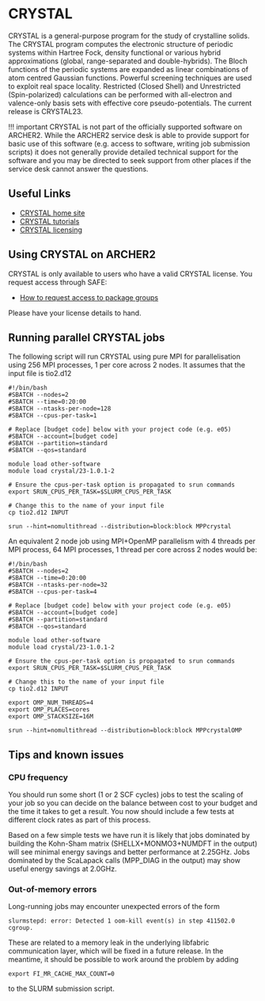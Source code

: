 # CRYSTAL


CRYSTAL is a general-purpose program for the study of crystalline solids. The
CRYSTAL program computes the electronic structure of periodic systems within
Hartree Fock, density functional or various hybrid approximations (global,
range-separated and double-hybrids). The Bloch functions of the periodic
systems are expanded as linear combinations of atom centred Gaussian
functions. Powerful screening techniques are used to exploit real space
locality. Restricted (Closed Shell) and Unrestricted (Spin-polarized)
calculations can be performed with all-electron and valence-only basis sets
with effective core pseudo-potentials. The current release is CRYSTAL23.

!!! important
    CRYSTAL is not part of the officially supported
    software on ARCHER2. While the ARCHER2 service desk is able to provide
    support for basic use of this software (e.g. access to software, writing
    job submission scripts) it does not generally provide detailed technical
    support for the software and you may be directed to seek support from
    other places if the service desk cannot answer the questions.

## Useful Links

- [CRYSTAL home site](https://www.crystal.unito.it)
- [CRYSTAL tutorials](http://tutorials.crystalsolutions.eu)
- [CRYSTAL licensing](http://www.crystalsolutions.eu)

## Using CRYSTAL on ARCHER2

CRYSTAL is only available to users who have a valid CRYSTAL license. You 
request access through SAFE:

- [How to request access to package groups](https://epcced.github.io/safe-docs/safe-for-users/#how-to-request-access-to-a-package-group-licensed-software-or-restricted-features)

Please have your license details to hand.

## Running parallel CRYSTAL jobs

The following script will run CRYSTAL using pure MPI for parallelisation
using 256 MPI processes, 1 per core across 2 nodes. It
assumes that the input file is tio2.d12

```slurm
#!/bin/bash
#SBATCH --nodes=2
#SBATCH --time=0:20:00
#SBATCH --ntasks-per-node=128
#SBATCH --cpus-per-task=1

# Replace [budget code] below with your project code (e.g. e05)
#SBATCH --account=[budget code]
#SBATCH --partition=standard
#SBATCH --qos=standard

module load other-software
module load crystal/23-1.0.1-2

# Ensure the cpus-per-task option is propagated to srun commands
export SRUN_CPUS_PER_TASK=$SLURM_CPUS_PER_TASK

# Change this to the name of your input file
cp tio2.d12 INPUT

srun --hint=nomultithread --distribution=block:block MPPcrystal
```

An equivalent 2 node job using MPI+OpenMP parallelism with 4 threads per
MPI process, 64 MPI processes, 1 thread per core across 2 nodes would be:

```slurm
#!/bin/bash
#SBATCH --nodes=2
#SBATCH --time=0:20:00
#SBATCH --ntasks-per-node=32
#SBATCH --cpus-per-task=4

# Replace [budget code] below with your project code (e.g. e05)
#SBATCH --account=[budget code]
#SBATCH --partition=standard
#SBATCH --qos=standard

module load other-software
module load crystal/23-1.0.1-2

# Ensure the cpus-per-task option is propagated to srun commands
export SRUN_CPUS_PER_TASK=$SLURM_CPUS_PER_TASK

# Change this to the name of your input file
cp tio2.d12 INPUT

export OMP_NUM_THREADS=4
export OMP_PLACES=cores
export OMP_STACKSIZE=16M

srun --hint=nomultithread --distribution=block:block MPPcrystalOMP
```

## Tips and known issues

### CPU frequency

You should run some short (1 or 2 SCF cycles) jobs to test the scaling of your
job so you can decide on the balance between cost to your budget and the time
it takes to get a result. You now should include a few tests at different
clock rates as part of this process.

Based on a few simple tests we have run it is likely that jobs dominated by
building the Kohn-Sham matrix (SHELLX+MONMO3+NUMDFT in the output) will see
minimal energy savings and better performance at 2.25GHz. Jobs dominated by
the ScaLapack calls (MPP_DIAG in the output) may show useful energy savings at
2.0GHz.

### Out-of-memory errors

Long-running jobs may encounter unexpected errors of the form
```
slurmstepd: error: Detected 1 oom-kill event(s) in step 411502.0 cgroup.
```
These are related to a memory leak in the underlying libfabric communication
layer, which will be fixed in a future release. In the meantime, it should
be possible to work around the problem by adding
```
export FI_MR_CACHE_MAX_COUNT=0 
```
to the SLURM submission script.
